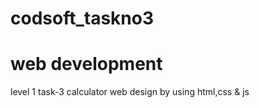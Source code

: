 # codsoft_taskno3
# web development 
level 1
         task-3 calculator  web design by using html,css & js
